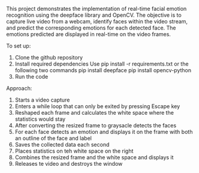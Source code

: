 This project demonstrates the implementation of real-time facial emotion recognition using the deepface library and OpenCV. The
objective is to capture live video from a webcam, identify faces within the video stream, and predict the corresponding emotions for
each detected face. The emotions predicted are displayed in real-time on the video frames.

To set up:
1. Clone the github repository
2. Install required dependencies
    Use pip install -r requirements.txt or 
    the following two commands
    pip install deepface
    pip install opencv-python
3. Run the code


Approach:
1. Starts a video capture
2. Enters a while loop that can only be exited by pressing Escape key
3. Reshaped each frame and calculates the white space where the statistics would stay
4. After converting the resized frame to graysacle detects the faces
5. For each face detects an emotion
    and displays it on the frame with both an outline of the face and label
6. Saves the collected data each second
7. Places statistics on teh white space on the right
8. Combines the resized frame and the white space and displays it
9. Releases te video and destroys the window